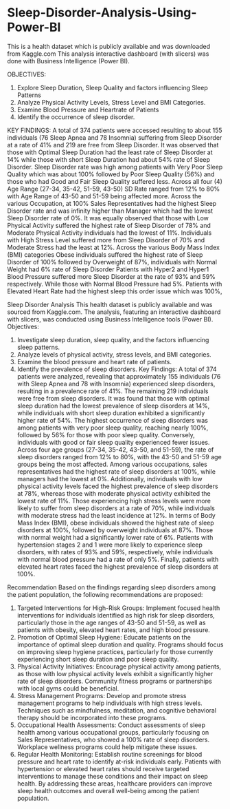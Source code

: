 # Sleep-Disorder-Analysis-Using-Power-BI
This is a health dataset which is publicly available and was downloaded from Kaggle.com
This analysis interactive dashboard (with slicers) was done with Business Intelligence (Power BI).

OBJECTIVES:
1.	Explore Sleep Duration, Sleep Quality and factors influencing Sleep Patterns
2.	Analyze Physical Activity Levels, Stress Level and BMI Categories.
3.	Examine Blood Pressure and Heartrate of Patients
4.	Identify the occurrence of sleep disorder.

KEY FINDINGS:
A total of 374 patients were accessed resulting to about 155 individuals (76 Sleep Apnea and 78 Insomnia) suffering from Sleep Disorder at a rate of 41% and 219 are free from Sleep Disorder.
It was observed that those with Optimal Sleep Duration had the least rate of Sleep Disorder at 14% while those with short Sleep Duration had about 54% rate of Sleep Disorder.
Sleep Disorder rate was high among patients with Very Poor Sleep Quality which was about 100% followed by Poor Sleep Quality (56%) and those who had Good and Fair Sleep Quality suffered less.
Across all four (4) Age Range (27-34, 35-42, 51-59, 43-50) SD Rate ranged from 12% to 80% with Age Range of 43-50 and 51-59 being affected more.
Across the various Occupation, at 100% Sales Representatives had the highest Sleep Disorder rate and was infinity higher than Manager which had the lowest Sleep Disorder rate of 0%.
It was equally observed that those with Low Physical Activity suffered the highest rate of Sleep Disorder of 78% and Moderate Physical Activity individuals had the lowest of 11%.
Individuals with High Stress Level suffered more from Sleep Disorder of 70% and Moderate Stress had the least at 12%.
Across the various Body Mass Index (BMI) categories Obese individuals suffered the highest rate of Sleep Disorder of 100% followed by Overweight of 87%, individuals with Normal Weight had 6% rate of Sleep Disorder 
Patients with Hyper2 and Hyper1 Blood Pressure suffered more Sleep Disorder at the rate of 93% and 59% respectively. While those with Normal Blood Pressure had 5%.
Patients with Elevated Heart Rate had the highest sleep this order issue which was 100%, 


Sleep Disorder Analysis
This health dataset is publicly available and was sourced from Kaggle.com. The analysis, featuring an interactive dashboard with slicers, was conducted using Business Intelligence tools (Power BI).
Objectives:
1.	Investigate sleep duration, sleep quality, and the factors influencing sleep patterns.
2.	Analyze levels of physical activity, stress levels, and BMI categories.
3.	Examine the blood pressure and heart rate of patients.
4.	Identify the prevalence of sleep disorders.
Key Findings:
A total of 374 patients were analyzed, revealing that approximately 155 individuals (76 with Sleep Apnea and 78 with Insomnia) experienced sleep disorders, resulting in a prevalence rate of 41%. The remaining 219 individuals were free from sleep disorders.
It was found that those with optimal sleep duration had the lowest prevalence of sleep disorders at 14%, while individuals with short sleep duration exhibited a significantly higher rate of 54%. The highest occurrence of sleep disorders was among patients with very poor sleep quality, reaching nearly 100%, followed by 56% for those with poor sleep quality. Conversely, individuals with good or fair sleep quality experienced fewer issues.
Across four age groups (27-34, 35-42, 43-50, and 51-59), the rate of sleep disorders ranged from 12% to 80%, with the 43-50 and 51-59 age groups being the most affected. Among various occupations, sales representatives had the highest rate of sleep disorders at 100%, while managers had the lowest at 0%.
Additionally, individuals with low physical activity levels faced the highest prevalence of sleep disorders at 78%, whereas those with moderate physical activity exhibited the lowest rate of 11%. Those experiencing high stress levels were more likely to suffer from sleep disorders at a rate of 70%, while individuals with moderate stress had the least incidence at 12%.
In terms of Body Mass Index (BMI), obese individuals showed the highest rate of sleep disorders at 100%, followed by overweight individuals at 87%. Those with normal weight had a significantly lower rate of 6%. Patients with hypertension stages 2 and 1 were more likely to experience sleep disorders, with rates of 93% and 59%, respectively, while individuals with normal blood pressure had a rate of only 5%. Finally, patients with elevated heart rates faced the highest prevalence of sleep disorders at 100%.

Recommendation
Based on the findings regarding sleep disorders among the patient population, the following recommendations are proposed:
1.	Targeted Interventions for High-Risk Groups: Implement focused health interventions for individuals identified as high risk for sleep disorders, particularly those in the age ranges of 43-50 and 51-59, as well as patients with obesity, elevated heart rates, and high blood pressure.
2.	Promotion of Optimal Sleep Hygiene: Educate patients on the importance of optimal sleep duration and quality. Programs should focus on improving sleep hygiene practices, particularly for those currently experiencing short sleep duration and poor sleep quality.
3.	Physical Activity Initiatives: Encourage physical activity among patients, as those with low physical activity levels exhibit a significantly higher rate of sleep disorders. Community fitness programs or partnerships with local gyms could be beneficial.
4.	Stress Management Programs: Develop and promote stress management programs to help individuals with high stress levels. Techniques such as mindfulness, meditation, and cognitive behavioral therapy should be incorporated into these programs.
5.	Occupational Health Assessments: Conduct assessments of sleep health among various occupational groups, particularly focusing on Sales Representatives, who showed a 100% rate of sleep disorders. Workplace wellness programs could help mitigate these issues.
6.	Regular Health Monitoring: Establish routine screenings for blood pressure and heart rate to identify at-risk individuals early. Patients with hypertension or elevated heart rates should receive targeted interventions to manage these conditions and their impact on sleep health.
By addressing these areas, healthcare providers can improve sleep health outcomes and overall well-being among the patient population.
             
